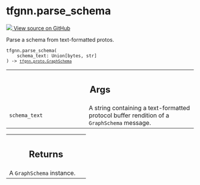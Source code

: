 # tfgnn.parse_schema

<!-- Insert buttons and diff -->

<a target="_blank" href="https://github.com/tensorflow/gnn/tree/master/tensorflow_gnn/graph/schema_utils.py#L30-L40">
<img src="https://www.tensorflow.org/images/GitHub-Mark-32px.png" /> View source
on GitHub </a>

Parse a schema from text-formatted protos.

<pre class="devsite-click-to-copy prettyprint lang-py tfo-signature-link">
<code>tfgnn.parse_schema(
    schema_text: Union[bytes, str]
) -> <a href="../tfgnn/proto/GraphSchema.md"><code>tfgnn.proto.GraphSchema</code></a>
</code></pre>

<!-- Placeholder for "Used in" -->


<!-- Tabular view -->
 <table class="responsive fixed orange">
<colgroup><col width="214px"><col></colgroup>
<tr><th colspan="2"><h2 class="add-link">Args</h2></th></tr>

<tr>
<td>
<code>schema_text</code><a id="schema_text"></a>
</td>
<td>
A string containing a text-formatted protocol buffer rendition
of a <code>GraphSchema</code> message.
</td>
</tr>
</table>

<!-- Tabular view -->

 <table class="responsive fixed orange">
<colgroup><col width="214px"><col></colgroup>
<tr><th colspan="2"><h2 class="add-link">Returns</h2></th></tr>
<tr class="alt">
<td colspan="2">
A <code>GraphSchema</code> instance.
</td>
</tr>

</table>

